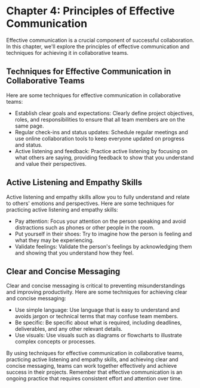 Chapter 4: Principles of Effective Communication
================================================

Effective communication is a crucial component of successful collaboration. In this chapter, we'll explore the principles of effective communication and techniques for achieving it in collaborative teams.

Techniques for Effective Communication in Collaborative Teams
-------------------------------------------------------------

Here are some techniques for effective communication in collaborative teams:

* Establish clear goals and expectations: Clearly define project objectives, roles, and responsibilities to ensure that all team members are on the same page.
* Regular check-ins and status updates: Schedule regular meetings and use online collaboration tools to keep everyone updated on progress and status.
* Active listening and feedback: Practice active listening by focusing on what others are saying, providing feedback to show that you understand and value their perspectives.

Active Listening and Empathy Skills
-----------------------------------

Active listening and empathy skills allow you to fully understand and relate to others' emotions and perspectives. Here are some techniques for practicing active listening and empathy skills:

* Pay attention: Focus your attention on the person speaking and avoid distractions such as phones or other people in the room.
* Put yourself in their shoes: Try to imagine how the person is feeling and what they may be experiencing.
* Validate feelings: Validate the person's feelings by acknowledging them and showing that you understand how they feel.

Clear and Concise Messaging
---------------------------

Clear and concise messaging is critical to preventing misunderstandings and improving productivity. Here are some techniques for achieving clear and concise messaging:

* Use simple language: Use language that is easy to understand and avoids jargon or technical terms that may confuse team members.
* Be specific: Be specific about what is required, including deadlines, deliverables, and any other relevant details.
* Use visuals: Use visuals such as diagrams or flowcharts to illustrate complex concepts or processes.

By using techniques for effective communication in collaborative teams, practicing active listening and empathy skills, and achieving clear and concise messaging, teams can work together effectively and achieve success in their projects. Remember that effective communication is an ongoing practice that requires consistent effort and attention over time.
